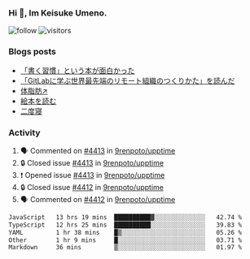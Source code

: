 ### Hi 👋, Im Keisuke Umeno.

<!--
**9renpoto/9renpoto** is a ✨ _special_ ✨ repository because its `README.md` (this file) appears on your GitHub profile.

Here are some ideas to get you started:

- 🔭 I’m currently working on ...
- 🌱 I’m currently learning ...
- 👯 I’m looking to collaborate on ...
- 🤔 I’m looking for help with ...
- 💬 Ask me about ...
- 📫 How to reach me: ...
- 😄 Pronouns: ...
- ⚡ Fun fact: ...
-->

![follow](https://img.shields.io/github/followers/9renpoto?label=Follow&style=social)
![visitors](https://komarev.com/ghpvc/?username=9renpoto&label=Profile%20views&color=0e75b6&style=flat)

### Blogs posts

<!-- BLOG-POST-LIST:START -->
- [「書く習慣」という本が面白かった](https://9renpoto.win/entry/2024/11/11/leave_a_feeling_sad)
- [「GitLabに学ぶ世界最先端のリモート組織のつくりかた」を読んだ](https://9renpoto.win/entry/2024/09/10/remote_organization)
- [体脂肪↗](https://9renpoto.win/entry/2024/08/12/gaining_fat)
- [絵本を読む](https://9renpoto.win/entry/2024/07/26/picture_book)
- [二度寝](https://9renpoto.win/entry/2024/07/18/going_back_to_sleep)
<!-- BLOG-POST-LIST:END -->

### Activity

<!--START_SECTION:activity-->
1. 🗣 Commented on [#4413](https://github.com/9renpoto/upptime/issues/4413#issuecomment-2490789065) in [9renpoto/upptime](https://github.com/9renpoto/upptime)
2. 🔒 Closed issue [#4413](https://github.com/9renpoto/upptime/issues/4413) in [9renpoto/upptime](https://github.com/9renpoto/upptime)
3. ❗ Opened issue [#4413](https://github.com/9renpoto/upptime/issues/4413) in [9renpoto/upptime](https://github.com/9renpoto/upptime)
4. 🔒 Closed issue [#4412](https://github.com/9renpoto/upptime/issues/4412) in [9renpoto/upptime](https://github.com/9renpoto/upptime)
5. 🗣 Commented on [#4412](https://github.com/9renpoto/upptime/issues/4412#issuecomment-2490527118) in [9renpoto/upptime](https://github.com/9renpoto/upptime)
<!--END_SECTION:activity-->

<!--START_SECTION:waka-->

```txt
JavaScript   13 hrs 19 mins  ██████████▓░░░░░░░░░░░░░░   42.74 %
TypeScript   12 hrs 25 mins  ██████████░░░░░░░░░░░░░░░   39.83 %
YAML         1 hr 38 mins    █▒░░░░░░░░░░░░░░░░░░░░░░░   05.26 %
Other        1 hr 9 mins     █░░░░░░░░░░░░░░░░░░░░░░░░   03.71 %
Markdown     36 mins         ▒░░░░░░░░░░░░░░░░░░░░░░░░   01.97 %
```

<!--END_SECTION:waka-->
